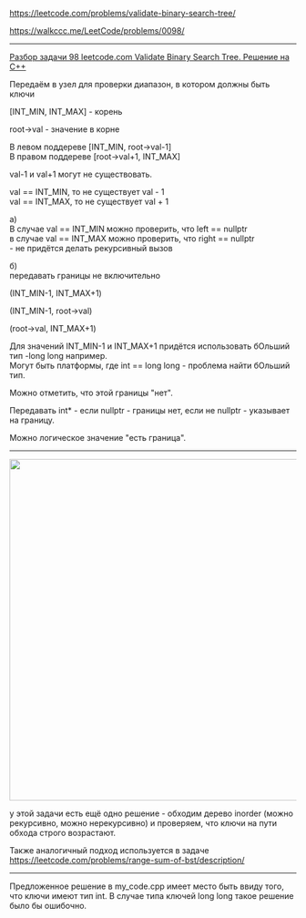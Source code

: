 https://leetcode.com/problems/validate-binary-search-tree/

https://walkccc.me/LeetCode/problems/0098/

________

[Разбор задачи 98 leetcode.com Validate Binary Search Tree. Решение на C++](https://www.youtube.com/watch?v=Ik2KuUxhuQs&ab_channel=3.5%D0%B7%D0%B0%D0%B4%D0%B0%D1%87%D0%B8%D0%B2%D0%BD%D0%B5%D0%B4%D0%B5%D0%BB%D1%8E)

Передаём в узел для проверки диапазон, в котором должны быть ключи

[INT_MIN, INT_МАХ] - корень

root->val - значение в корне

В левом поддереве [INT_MIN, root->val-1]  
В правом поддереве [root->val+1, INT_МАХ]

val-1 и val+1 могут не существовать.

val == INT_MIN, то не существует val - 1  
val == INT_МАХ, то не существует val + 1

а)  
В случае val == INT_MIN можно проверить, что left == nullptr  
в случае val == INT_МАХ можно проверить, что right == nullptr  
\- не придётся делать рекурсивный вызов

б)  
передавать границы не включительно

(INT_MIN-1, INT_МАХ+1)

(INT_MIN-1, root->val)

(root->val, INT_МАХ+1)

Для значений INT_MIN-1 и INT_МАХ+1 придётся использовать бОльший тип -long long например.  
Могут быть платформы, где int == long long - проблема найти бОльший тип.

Можно отметить, что этой границы "нет".

Передавать int* - если nullptr - границы нет, если не nullptr - указывает на границу.

Можно логическое значение "есть граница".

________

<img src="https://progler.ru/public/uploads/articles4/preorder-from-inorder-and-postorder-traversals.jpg" width="1500" height="600"/>


у этой задачи есть ещё одно решение - обходим дерево inorder (можно рекурсивно, можно нерекурсивно) и проверяем, что ключи на пути обхода строго возрастают.

Также аналогичный подход используется в задаче https://leetcode.com/problems/range-sum-of-bst/description/

___________

Предложенное решение в my_code.cpp имеет место быть ввиду того, что ключи имеют тип int. В случае типа ключей long long такое решение было бы ошибочно. 
